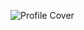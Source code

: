 ![Profile Cover](https://source.unsplash.com/1600x900/?space,universe,nasa,astro,astronaut,cosmos,stars,planets,galaxy,spacex,rocket)
<!--
**HarshitDoshi/HarshitDoshi** is a ✨ _special_ ✨ repository because its `README.md` (this file) appears on your GitHub profile.

Here are some ideas to get you started:

- 🔭 I’m currently working on ...
- 🌱 I’m currently learning ...
- 👯 I’m looking to collaborate on ...
- 🤔 I’m looking for help with ...
- 💬 Ask me about ...
- 📫 How to reach me: ...
- 😄 Pronouns: ...
- ⚡ Fun fact: ...
-->
